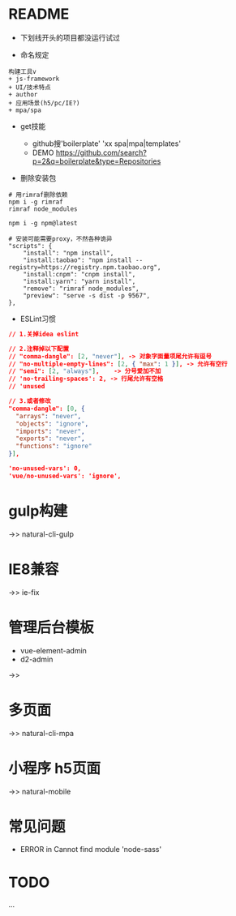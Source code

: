 # README

- 下划线开头的项目都没运行试过

- 命名规定

```
构建工具v 
+ js-framework 
+ UI/技术特点 
+ author 
+ 应用场景(h5/pc/IE?) 
+ mpa/spa
```

- get技能

    - github搜'boilerplate' 'xx spa|mpa|templates' 
    - DEMO https://github.com/search?p=2&q=boilerplate&type=Repositories

- 删除安装包

```shell
# 用rimraf删除依赖
npm i -g rimraf
rimraf node_modules

npm i -g npm@latest
 
# 安装可能需要proxy，不然各种诡异 
"scripts": {
    "install": "npm install",
    "install:taobao": "npm install --registry=https://registry.npm.taobao.org",
    "install:cnpm": "cnpm install",
    "install:yarn": "yarn install",
    "remove": "rimraf node_modules",
    "preview": "serve -s dist -p 9567",
},
``` 

- ESLint习惯
     
```json
// 1.关掉idea eslint

// 2.注释掉以下配置
// "comma-dangle": [2, "never"], -> 对象字面量项尾允许有逗号
// "no-multiple-empty-lines": [2, { "max": 1 }], -> 允许有空行    
// "semi": [2, "always"],    -> 分号爱加不加
// 'no-trailing-spaces': 2, -> 行尾允许有空格
// 'unused

// 3.或者修改
"comma-dangle": [0, {
  "arrays": "never",
  "objects": "ignore",
  "imports": "never",
  "exports": "never",
  "functions": "ignore"
}],

'no-unused-vars': 0,
'vue/no-unused-vars': 'ignore',

```   
    
# gulp构建

->> natural-cli-gulp

# IE8兼容

->> ie-fix


# 管理后台模板

- vue-element-admin
- d2-admin

->>

# 多页面

->> natural-cli-mpa

# 小程序 h5页面 

->> natural-mobile

# 常见问题

- ERROR in Cannot find module 'node-sass'

# TODO 

...
